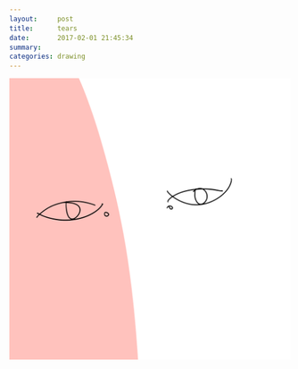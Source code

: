 ```yaml
---
layout:     post
title:      tears
date:       2017-02-01 21:45:34
summary:    
categories: drawing
---
```

![tears](/images/diary/tears.png "Truths and Lies.")
